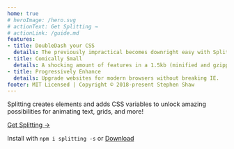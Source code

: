 ```yaml
---
home: true
# heroImage: /hero.svg
# actionText: Get Splitting →
# actionLink: /guide.md
features:
- title: DoubleDash your CSS
  details: The previously impractical becomes downright easy with Splitting's CSS Variables.
- title: Comically Small
  details: A shocking amount of features in a 1.5kb (minified and gzipped) package. <a href="https://github.com/shshaw/Splitting/archive/master.zip" class="action-button small">Download</a>
- title: Progressively Enhance
  details: Upgrade websites for modern browsers without breaking IE.
footer: MIT Licensed | Copyright © 2018-present Stephen Shaw
---
```


Splitting creates elements and adds CSS variables to unlock amazing possibilities for animating text, grids, and more!

<a href="./guide.html" class="action-button">Get Splitting →</a>

Install with `npm i splitting -s` or <a href="https://github.com/shshaw/Splitting/archive/master.zip" target="_blank" class="action-button smaller ">Download</a>